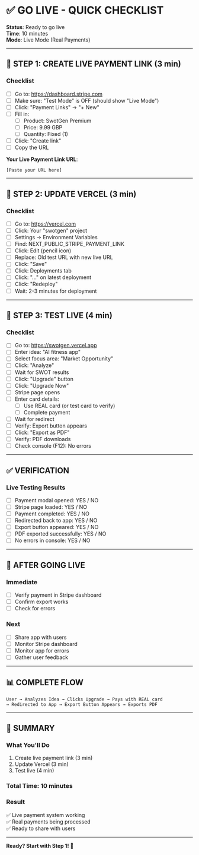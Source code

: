 # ✅ GO LIVE - QUICK CHECKLIST

**Status**: Ready to go live  
**Time**: 10 minutes  
**Mode**: Live Mode (Real Payments)

---

## 🎯 STEP 1: CREATE LIVE PAYMENT LINK (3 min)

### Checklist
- [ ] Go to: https://dashboard.stripe.com
- [ ] Make sure: "Test Mode" is OFF (should show "Live Mode")
- [ ] Click: "Payment Links" → "+ New"
- [ ] Fill in:
  - [ ] Product: SwotGen Premium
  - [ ] Price: 9.99 GBP
  - [ ] Quantity: Fixed (1)
- [ ] Click: "Create link"
- [ ] Copy the URL

**Your Live Payment Link URL**:
```
[Paste your URL here]
```

---

## 🎯 STEP 2: UPDATE VERCEL (3 min)

### Checklist
- [ ] Go to: https://vercel.com
- [ ] Click: Your "swotgen" project
- [ ] Settings → Environment Variables
- [ ] Find: NEXT_PUBLIC_STRIPE_PAYMENT_LINK
- [ ] Click: Edit (pencil icon)
- [ ] Replace: Old test URL with new live URL
- [ ] Click: "Save"
- [ ] Click: Deployments tab
- [ ] Click: "..." on latest deployment
- [ ] Click: "Redeploy"
- [ ] Wait: 2-3 minutes for deployment

---

## 🎯 STEP 3: TEST LIVE (4 min)

### Checklist
- [ ] Go to: https://swotgen.vercel.app
- [ ] Enter idea: "AI fitness app"
- [ ] Select focus area: "Market Opportunity"
- [ ] Click: "Analyze"
- [ ] Wait for SWOT results
- [ ] Click: "Upgrade" button
- [ ] Click: "Upgrade Now"
- [ ] Stripe page opens
- [ ] Enter card details:
  - [ ] Use REAL card (or test card to verify)
  - [ ] Complete payment
- [ ] Wait for redirect
- [ ] Verify: Export button appears
- [ ] Click: "Export as PDF"
- [ ] Verify: PDF downloads
- [ ] Check console (F12): No errors

---

## ✅ VERIFICATION

### Live Testing Results
- [ ] Payment modal opened: YES / NO
- [ ] Stripe page loaded: YES / NO
- [ ] Payment completed: YES / NO
- [ ] Redirected back to app: YES / NO
- [ ] Export button appeared: YES / NO
- [ ] PDF exported successfully: YES / NO
- [ ] No errors in console: YES / NO

---

## 🎯 AFTER GOING LIVE

### Immediate
- [ ] Verify payment in Stripe dashboard
- [ ] Confirm export works
- [ ] Check for errors

### Next
- [ ] Share app with users
- [ ] Monitor Stripe dashboard
- [ ] Monitor app for errors
- [ ] Gather user feedback

---

## 📊 COMPLETE FLOW

```
User → Analyzes Idea → Clicks Upgrade → Pays with REAL card
→ Redirected to App → Export Button Appears → Exports PDF
```

---

## 🎉 SUMMARY

### What You'll Do
1. Create live payment link (3 min)
2. Update Vercel (3 min)
3. Test live (4 min)

### Total Time: 10 minutes

### Result
✅ Live payment system working  
✅ Real payments being processed  
✅ Ready to share with users  

---

**Ready? Start with Step 1! 🚀**

